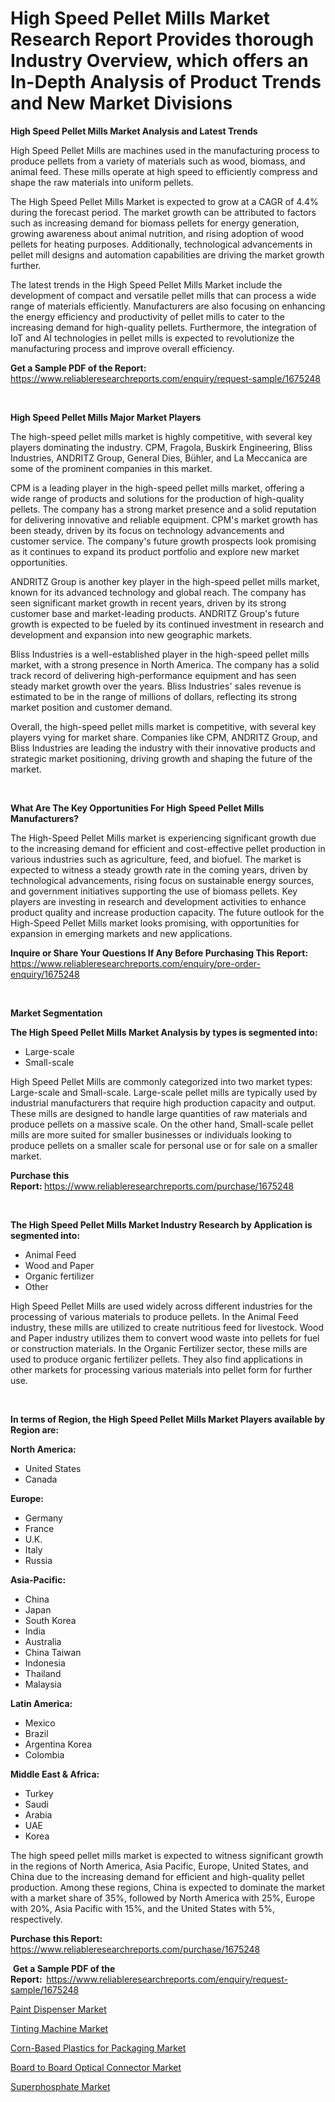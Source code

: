 <p><h1>High Speed Pellet Mills Market Research Report Provides thorough Industry Overview, which offers an In-Depth Analysis of Product Trends and New Market Divisions</h1></p><p><strong>High Speed Pellet Mills Market Analysis and Latest Trends</strong></p>
<p><p>High Speed Pellet Mills are machines used in the manufacturing process to produce pellets from a variety of materials such as wood, biomass, and animal feed. These mills operate at high speed to efficiently compress and shape the raw materials into uniform pellets.</p><p>The High Speed Pellet Mills Market is expected to grow at a CAGR of 4.4% during the forecast period. The market growth can be attributed to factors such as increasing demand for biomass pellets for energy generation, growing awareness about animal nutrition, and rising adoption of wood pellets for heating purposes. Additionally, technological advancements in pellet mill designs and automation capabilities are driving the market growth further.</p><p>The latest trends in the High Speed Pellet Mills Market include the development of compact and versatile pellet mills that can process a wide range of materials efficiently. Manufacturers are also focusing on enhancing the energy efficiency and productivity of pellet mills to cater to the increasing demand for high-quality pellets. Furthermore, the integration of IoT and AI technologies in pellet mills is expected to revolutionize the manufacturing process and improve overall efficiency.</p></p>
<p><strong>Get a Sample PDF of the Report:&nbsp;</strong> <a href="https://www.reliableresearchreports.com/enquiry/request-sample/1675248">https://www.reliableresearchreports.com/enquiry/request-sample/1675248</a></p>
<p>&nbsp;</p>
<p><strong>High Speed Pellet Mills Major Market Players</strong></p>
<p><p>The high-speed pellet mills market is highly competitive, with several key players dominating the industry. CPM, Fragola, Buskirk Engineering, Bliss Industries, ANDRITZ Group, General Dies, Bühler, and La Meccanica are some of the prominent companies in this market.</p><p>CPM is a leading player in the high-speed pellet mills market, offering a wide range of products and solutions for the production of high-quality pellets. The company has a strong market presence and a solid reputation for delivering innovative and reliable equipment. CPM's market growth has been steady, driven by its focus on technology advancements and customer service. The company's future growth prospects look promising as it continues to expand its product portfolio and explore new market opportunities.</p><p>ANDRITZ Group is another key player in the high-speed pellet mills market, known for its advanced technology and global reach. The company has seen significant market growth in recent years, driven by its strong customer base and market-leading products. ANDRITZ Group's future growth is expected to be fueled by its continued investment in research and development and expansion into new geographic markets.</p><p>Bliss Industries is a well-established player in the high-speed pellet mills market, with a strong presence in North America. The company has a solid track record of delivering high-performance equipment and has seen steady market growth over the years. Bliss Industries' sales revenue is estimated to be in the range of millions of dollars, reflecting its strong market position and customer demand.</p><p>Overall, the high-speed pellet mills market is competitive, with several key players vying for market share. Companies like CPM, ANDRITZ Group, and Bliss Industries are leading the industry with their innovative products and strategic market positioning, driving growth and shaping the future of the market.</p></p>
<p>&nbsp;</p>
<p><strong>What Are The Key Opportunities For High Speed Pellet Mills Manufacturers?</strong></p>
<p><p>The High-Speed Pellet Mills market is experiencing significant growth due to the increasing demand for efficient and cost-effective pellet production in various industries such as agriculture, feed, and biofuel. The market is expected to witness a steady growth rate in the coming years, driven by technological advancements, rising focus on sustainable energy sources, and government initiatives supporting the use of biomass pellets. Key players are investing in research and development activities to enhance product quality and increase production capacity. The future outlook for the High-Speed Pellet Mills market looks promising, with opportunities for expansion in emerging markets and new applications.</p></p>
<p><strong>Inquire or Share Your Questions If Any Before Purchasing This Report:</strong> <a href="https://www.reliableresearchreports.com/enquiry/pre-order-enquiry/1675248">https://www.reliableresearchreports.com/enquiry/pre-order-enquiry/1675248</a></p>
<p>&nbsp;</p>
<p><strong>Market Segmentation</strong></p>
<p><strong>The High Speed Pellet Mills Market Analysis by types is segmented into:</strong></p>
<p><ul><li>Large-scale</li><li>Small-scale</li></ul></p>
<p><p>High Speed Pellet Mills are commonly categorized into two market types: Large-scale and Small-scale. Large-scale pellet mills are typically used by industrial manufacturers that require high production capacity and output. These mills are designed to handle large quantities of raw materials and produce pellets on a massive scale. On the other hand, Small-scale pellet mills are more suited for smaller businesses or individuals looking to produce pellets on a smaller scale for personal use or for sale on a smaller market.</p></p>
<p><strong>Purchase this Report:&nbsp;</strong><a href="https://www.reliableresearchreports.com/purchase/1675248">https://www.reliableresearchreports.com/purchase/1675248</a></p>
<p>&nbsp;</p>
<p><strong>The High Speed Pellet Mills Market Industry Research by Application is segmented into:</strong></p>
<p><ul><li>Animal Feed</li><li>Wood and Paper</li><li>Organic fertilizer</li><li>Other</li></ul></p>
<p><p>High Speed Pellet Mills are used widely across different industries for the processing of various materials to produce pellets. In the Animal Feed industry, these mills are utilized to create nutritious feed for livestock. Wood and Paper industry utilizes them to convert wood waste into pellets for fuel or construction materials. In the Organic Fertilizer sector, these mills are used to produce organic fertilizer pellets. They also find applications in other markets for processing various materials into pellet form for further use.</p></p>
<p>&nbsp;</p>
<p><strong>In terms of Region, the High Speed Pellet Mills Market Players available by Region are:</strong></p>
<p>
    <p> <strong> North America: </strong>
        <ul>
            <li>United States</li>
            <li>Canada</li>
        </ul>
        </p> 
    <p> <strong> Europe: </strong>
        <ul>
            <li>Germany</li>
            <li>France</li>
            <li>U.K.</li>
            <li>Italy</li>
            <li>Russia</li>
        </ul>
        </p> 
    <p> <strong> Asia-Pacific: </strong>
        <ul>
            <li>China</li>
            <li>Japan</li>
            <li>South Korea</li>
            <li>India</li>
            <li>Australia</li>
            <li>China Taiwan</li>
            <li>Indonesia</li>
            <li>Thailand</li>
            <li>Malaysia</li>
        </ul>
        </p> 
    <p> <strong> Latin America: </strong>
        <ul>
            <li>Mexico</li>
            <li>Brazil</li>
            <li>Argentina Korea</li>
            <li>Colombia</li>
        </ul>
        </p> 
    <p> <strong> Middle East & Africa: </strong>
        <ul>
            <li>Turkey</li>
            <li>Saudi</li>
            <li>Arabia</li>
            <li>UAE</li>
            <li>Korea</li>
        </ul>
    </p>
    </p>
<p><p>The high speed pellet mills market is expected to witness significant growth in the regions of North America, Asia Pacific, Europe, United States, and China due to the increasing demand for efficient and high-quality pellet production. Among these regions, China is expected to dominate the market with a market share of 35%, followed by North America with 25%, Europe with 20%, Asia Pacific with 15%, and the United States with 5%, respectively.</p></p>
<p><strong>Purchase this Report: </strong><a href="https://www.reliableresearchreports.com/purchase/1675248">https://www.reliableresearchreports.com/purchase/1675248</a></p>
<p>&nbsp;<strong>Get a Sample PDF of the Report:&nbsp;&nbsp;</strong><a href="https://www.reliableresearchreports.com/enquiry/request-sample/1675248">https://www.reliableresearchreports.com/enquiry/request-sample/1675248</a></p>
<p><strong></strong></p>
<p><p><a href="https://github.com/Alonsoolds3wq1d81czn8rbol/Market-Research-Report-List-1/blob/main/paint-dispenser-market.md">Paint Dispenser Market</a></p><p><a href="https://github.com/RickHolmes3/Market-Research-Report-List-3/blob/main/tinting-machine-market.md">Tinting Machine Market</a></p><p><a href="https://github.com/yemakinde/Market-Research-Report-List-1/blob/main/corn-based-plastics-for-packaging-market.md">Corn-Based Plastics for Packaging Market</a></p><p><a href="https://github.com/jsmusil/Market-Research-Report-List-2/blob/main/board-to-board-optical-connector-market.md">Board to Board Optical Connector Market</a></p><p><a href="https://github.com/Krish2023na/Market-Research-Report-List-3/blob/main/superphosphate-market.md">Superphosphate Market</a></p></p>